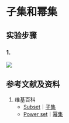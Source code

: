# 子集和幂集

## 实验步骤

### 1. 

![](/images/数系/集合代数/一般理论/子集和幂集/1a1.jpg)

## 参考文献及资料

1. 维基百科
	- [Subset](https://en.wikipedia.org/wiki/Subset)｜[子集](https://zh.wikipedia.org/wiki/子集) 
	- [Power set](https://en.wikipedia.org/wiki/Power_set)｜[幂集](https://zh.wikipedia.org/wiki/幂集) 

